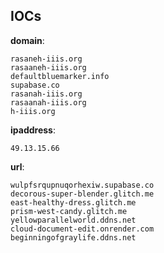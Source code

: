 
## IOCs

__domain__:

```text
rasaneh-iiis.org
rasaaneh-iiis.org
defaultbluemarker.info
supabase.co
rasanah-iiis.org
rasaanah-iiis.org
h-iiis.org
```
__ipaddress__:

```text
49.13.15.66
```
__url__:

```text
wulpfsrqupnuqorhexiw.supabase.co
decorous-super-blender.glitch.me
east-healthy-dress.glitch.me
prism-west-candy.glitch.me
yellowparallelworld.ddns.net
cloud-document-edit.onrender.com
beginningofgraylife.ddns.net
```